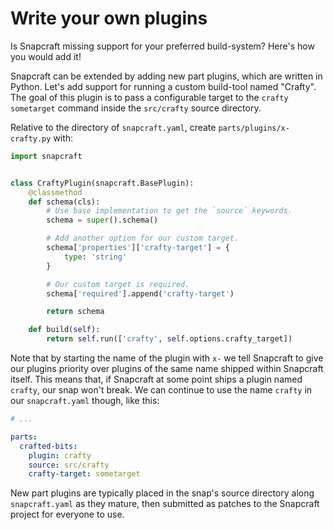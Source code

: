 # Write your own plugins

Is Snapcraft missing support for your preferred build-system? Here's how you
would add it!

Snapcraft can be extended by adding new part plugins, which are written in
Python. Let's add support for running a custom build-tool named "Crafty". The
goal of this plugin is to pass a configurable target to the `crafty sometarget`
command inside the `src/crafty` source directory.

Relative to the directory of `snapcraft.yaml`, create
`parts/plugins/x-crafty.py` with:

```python
import snapcraft


class CraftyPlugin(snapcraft.BasePlugin):
    @classmethod
    def schema(cls):
        # Use base implementation to get the `source` keywords.
        schema = super().schema()

        # Add another option for our custom target.
        schema['properties']['crafty-target'] = {
            type: 'string'
        }

        # Our custom target is required.
        schema['required'].append('crafty-target')

        return schema

    def build(self):
        return self.run(['crafty', self.options.crafty_target])
```

Note that by starting the name of the plugin with `x-` we tell Snapcraft to
give our plugins priority over plugins of the same name shipped within Snapcraft
itself. This means that, if Snapcraft at some point ships a plugin named
`crafty`, our snap won't break. We can continue to use the name `crafty` in our
`snapcraft.yaml` though, like this:

```yaml
# ...

parts:
  crafted-bits:
    plugin: crafty
    source: src/crafty
    crafty-target: sometarget
```

New part plugins are typically placed in the snap's source directory along
`snapcraft.yaml` as they mature, then submitted as patches to the Snapcraft
project for everyone to use.
